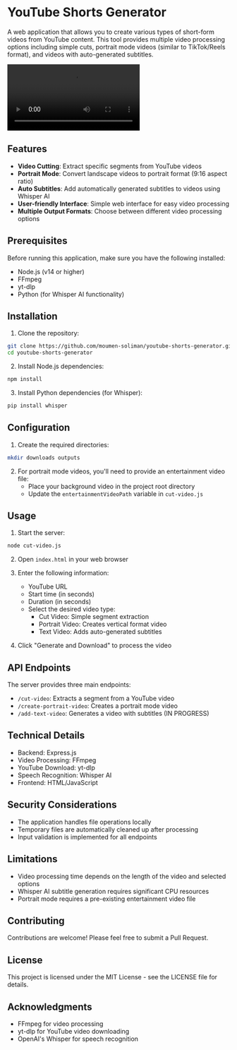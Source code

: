 # YouTube Shorts Generator

A web application that allows you to create various types of short-form videos from YouTube content. This tool provides multiple video processing options including simple cuts, portrait mode videos (similar to TikTok/Reels format), and videos with auto-generated subtitles.

![Example](./example.mov)

## Features

- **Video Cutting**: Extract specific segments from YouTube videos
- **Portrait Mode**: Convert landscape videos to portrait format (9:16 aspect ratio)
- **Auto Subtitles**: Add automatically generated subtitles to videos using Whisper AI
- **User-friendly Interface**: Simple web interface for easy video processing
- **Multiple Output Formats**: Choose between different video processing options

## Prerequisites

Before running this application, make sure you have the following installed:

- Node.js (v14 or higher)
- FFmpeg
- yt-dlp
- Python (for Whisper AI functionality)

## Installation

1. Clone the repository:
```bash
git clone https://github.com/moumen-soliman/youtube-shorts-generator.git
cd youtube-shorts-generator
```

2. Install Node.js dependencies:
```bash
npm install
```

3. Install Python dependencies (for Whisper):
```bash
pip install whisper
```

## Configuration

1. Create the required directories:
```bash
mkdir downloads outputs
```

2. For portrait mode videos, you'll need to provide an entertainment video file:
   - Place your background video in the project root directory
   - Update the `entertainmentVideoPath` variable in `cut-video.js`

## Usage

1. Start the server:
```bash
node cut-video.js
```

2. Open `index.html` in your web browser

3. Enter the following information:
   - YouTube URL
   - Start time (in seconds)
   - Duration (in seconds)
   - Select the desired video type:
     - Cut Video: Simple segment extraction
     - Portrait Video: Creates vertical format video
     - Text Video: Adds auto-generated subtitles

4. Click "Generate and Download" to process the video

## API Endpoints

The server provides three main endpoints:

- `/cut-video`: Extracts a segment from a YouTube video
- `/create-portrait-video`: Creates a portrait mode video
- `/add-text-video`: Generates a video with subtitles (IN PROGRESS)

## Technical Details

- Backend: Express.js
- Video Processing: FFmpeg
- YouTube Download: yt-dlp
- Speech Recognition: Whisper AI
- Frontend: HTML/JavaScript

## Security Considerations

- The application handles file operations locally
- Temporary files are automatically cleaned up after processing
- Input validation is implemented for all endpoints

## Limitations

- Video processing time depends on the length of the video and selected options
- Whisper AI subtitle generation requires significant CPU resources
- Portrait mode requires a pre-existing entertainment video file

## Contributing

Contributions are welcome! Please feel free to submit a Pull Request.

## License

This project is licensed under the MIT License - see the LICENSE file for details.

## Acknowledgments

- FFmpeg for video processing
- yt-dlp for YouTube video downloading
- OpenAI's Whisper for speech recognition
